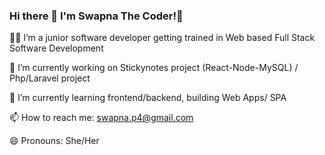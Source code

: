### Hi there 👋 I'm Swapna The Coder!👩

👩‍💻 I’m a junior software developer getting trained in Web based Full Stack Software Development 

🔭 I’m currently working on Stickynotes project (React-Node-MySQL) / Php/Laravel project 

🌱 I’m currently learning frontend/backend, building Web Apps/ SPA

📫 How to reach me: swapna.p4@gmail.com

😄 Pronouns: She/Her


<!--
**SPchalil/SPchalil** is a ✨ _special_ ✨ repository because its `README.md` (this file) appears on your GitHub profile.

Here are some ideas to get you started:

- 🔭 I’m currently working ...
- 🌱 I’m currently learning ...
- 👯 I’m looking to collaborate on ...
- 🤔 I’m looking for help with ...
- 💬 Ask me about ...
- 📫 How to reach me: ...
- 😄 Pronouns: ...
- ⚡ Fun fact: ...
-->
